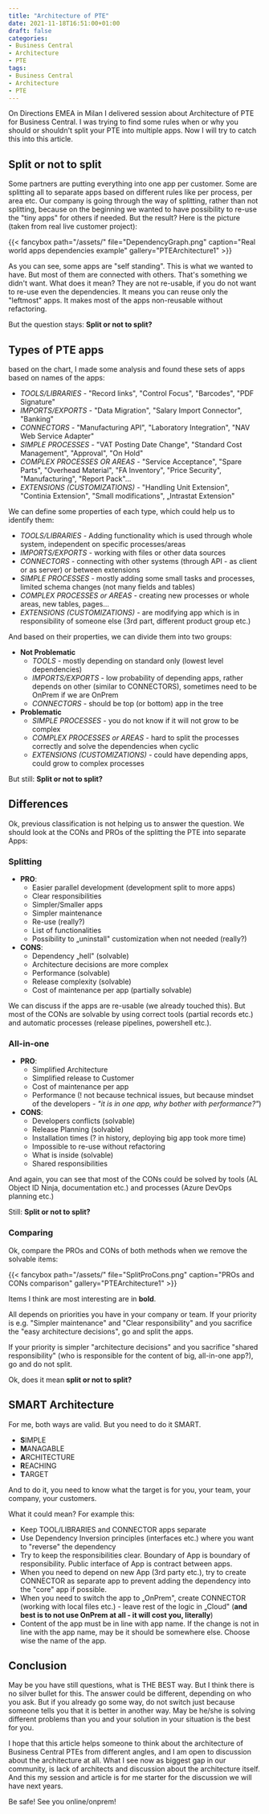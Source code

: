 ```yaml
---
title: "Architecture of PTE"
date: 2021-11-18T16:51:00+01:00
draft: false
categories:
- Business Central
- Architecture
- PTE
tags:
- Business Central
- Architecture
- PTE
---
```


On Directions EMEA in Milan I delivered session about Architecture of PTE for Business Central. I was trying to find some rules when or why you should or shouldn't 
split your PTE into multiple apps. Now I will try to catch this into this article.

## Split or not to split

Some partners are putting everything into one app per customer. Some are splitting all to separate apps based on different rules like per process, per area etc.
Our company is going through the way of splitting, rather than not splitting, because on the beginning we wanted to have possibility to re-use the "tiny apps" for others if needed.
But the result? Here is the picture (taken from real live customer project):

{{< fancybox path="/assets/" file="DependencyGraph.png" caption="Real world apps dependencies example" gallery="PTEArchitecture1" >}}

As you can see, some apps are "self standing". This is what we wanted to have. But most of them are connected with others. That's something we didn't want. What does it mean? They are not re-usable, if you do not want to re-use even the dependencies. It means you can reuse only the "leftmost" apps. It makes most of the apps non-reusable without refactoring.

But the question stays: **Split or not to split?**

## Types of PTE apps

based on the chart, I made some analysis and found these sets of apps based on names of the apps:

- *TOOLS/LIBRARIES* - "Record links", "Control Focus", "Barcodes", "PDF Signature"
- *IMPORTS/EXPORTS* - "Data Migration", "Salary Import Connector", "Banking"
- *CONNECTORS* - "Manufacturing API", "Laboratory Integration", "NAV Web Service Adapter"
- *SIMPLE PROCESSES* - "VAT Posting Date Change", "Standard Cost Management", "Approval", "On Hold"
- *COMPLEX PROCESSES OR AREAS* - "Service Acceptance", "Spare Parts", "Overhead Material", "FA Inventory", "Price Security", "Manufacturing", "Report Pack"…
- *EXTENSIONS (CUSTOMIZATIONS)* - "Handling Unit Extension", "Continia Extension", "Small modifications", „Intrastat Extension"

We can define some properties of each type, which could help us to identify them:
- *TOOLS/LIBRARIES* - Adding functionality which is used through whole system, independent on specific processes/areas
- *IMPORTS/EXPORTS* - working with files or other data sources
- *CONNECTORS* - connecting with other systems (through API - as client or as server) or between extensions
- *SIMPLE PROCESSES* - mostly adding some small tasks and processes, limited schema changes (not many fields and tables)
- *COMPLEX PROCESSES or AREAS* - creating new processes or whole areas, new tables, pages…
- *EXTENSIONS (CUSTOMIZATIONS)* - are modifying app which is in responsibility of someone else (3rd part, different product group etc.)

And based on their properties, we can divide them into two groups:

- **Not Problematic**
  - *TOOLS* - mostly depending on standard only (lowest level dependencies)
  - *IMPORTS/EXPORTS* - low probability of depending apps, rather depends on other (similar to CONNECTORS), sometimes need to be OnPrem if we are OnPrem
  - *CONNECTORS* - should be top (or bottom) app in the tree
- **Problematic**
  - *SIMPLE PROCESSES* - you do not know if it will not grow to be complex
  - *COMPLEX PROCESSES or AREAS* - hard to split the processes correctly and solve the dependencies when cyclic
  - *EXTENSIONS (CUSTOMIZATIONS)* - could have depending apps, could grow to complex processes

But still: **Split or not to split?**

## Differences

Ok, previous classification is not helping us to answer the question. We should look at the
 CONs and PROs of the splitting the PTE into separate Apps:

### Splitting

- **PRO**:
  - Easier parallel development (development split to more apps)
  - Clear responsibilities
  - Simpler/Smaller apps
  - Simpler maintenance
  - Re-use (really?)
  - List of functionalities
  - Possibility to „uninstall" customization when not needed (really?)
- **CONS**:
  - Dependency „hell" (solvable)
  - Architecture decisions are more complex
  - Performance (solvable)
  - Release complexity (solvable)
  - Cost of maintenance per app (partially solvable)

We can discuss if the apps are re-usable (we already touched this). But most of the CONs are solvable by using correct tools (partial records etc.) and automatic processes (release pipelines, powershell etc.).

### All-in-one

- **PRO**:
  - Simplified Architecture
  - Simplified release to Customer
  - Cost of maintenance per app
  - Performance (! not because technical issues, but because mindset of the developers - *"it is in one app, why bother with performance?"*)
- **CONS**:
  - Developers conflicts (solvable)
  - Release Planning (solvable)
  - Installation times (? in history, deploying big app took more time)
  - Impossible to re-use without refactoring
  - What is inside (solvable)
  - Shared responsibilities

And again, you can see that most of the CONs could be solved by tools (AL Object ID Ninja, documentation etc.) and processes (Azure DevOps planning etc.)

Still: **Split or not to split?**

### Comparing

Ok, compare the PROs and CONs of both methods when we remove the solvable items:

{{< fancybox path="/assets/" file="SplitProCons.png" caption="PROs and CONs comparison" gallery="PTEArchitecture1" >}}

Items I think are most interesting are in **bold**.

All depends on priorities you have in your company or team. If your priority is e.g. "Simpler maintenance" and "Clear responsibility"
and you sacrifice the "easy architecture decisions", go and split the apps.

If your priority is simpler "architecture decisions" and you sacrifice "shared responsibility" (who is responsible for the content of big, all-in-one app?), go and do not split.

Ok, does it mean **split or not to split?**

## SMART Architecture

For me, both ways are valid. But you need to do it SMART.

- **S**IMPLE
- **M**ANAGABLE
- **A**RCHITECTURE
- **R**EACHING
- **T**ARGET

And to do it, you need to know what the target is for you, your team, your company, your customers.

What it could mean? For example this:
- Keep TOOL/LIBRARIES and CONNECTOR apps separate
- Use Dependency Inversion principles (interfaces etc.) where you want to "reverse" the dependency
- Try to keep the responsibilities clear. Boundary of App is boundary of responsibility. Public interface of App is contract between apps.
- When you need to depend on new App (3rd party etc.), try to create CONNECTOR as separate app to prevent adding the dependency into the "core" app if possible.
- When you need to switch the app to „OnPrem", create CONNECTOR (working with local files etc.) - leave rest of the logic in „Cloud" (**and best is to not use OnPrem at all - it will cost you, literally**)
- Content of the app must be in line with app name. If the change is not in line with the app name, may be it should be somewhere else. Choose wise the name of the app.

## Conclusion

May be you have still questions, what is THE BEST way. But I think there is no silver bullet for this. The answer could be different, depending on who you ask.
But if you already go some way, do not switch just because someone tells you that it is better in another way. May be he/she is solving different problems than you
and your solution in your situation is the best for you.

I hope that this article helps someone to think about the architecture of Business Central PTEs from different angles, and I am open to discussion about the architecture at all.
What I see now as biggest gap in our community, is lack of architects and discussion about the architecture itself. And this my session and article is for me starter for the discussion
we will have next years.

Be safe! See you online/onprem!
